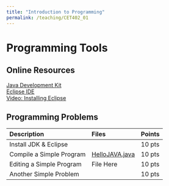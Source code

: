```yaml
---
title: "Introduction to Programming"
permalink: /teaching/CET402_01
---
```


# Programming Tools

## Online Resources
[Java Development Kit](https://www.oracle.com/technetwork/java/javase/downloads/jdk12-downloads-5295953.html)  
[Eclipse IDE](https://www.eclipse.org/oxygen/)  
[Video: Installing Eclipse](https://youtu.be/7pt_r5TgdLw)  

## Programming Problems

|Description|Files|Points|
|:----------|:----|:----|
|Install JDK & Eclipse||10 pts|
|Compile a Simple Program|[HelloJAVA.java](/files/HelloJAVA.java)|10 pts|
|Editing a Simple Program|File Here|10 pts|
|Another Simple Problem| |10 pts|
